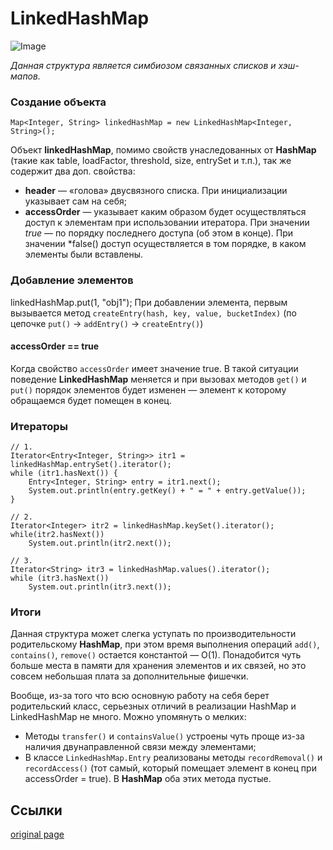 # LinkedHashMap

![Image](https://habrastorage.org/storage2/6c8/9a8/15d/6c89a815d82b6b9f1c362a50f182e7ee.png)

*Данная структура является симбиозом связанных списков и хэш-мапов.*

### Создание объекта

`Map<Integer, String> linkedHashMap = new LinkedHashMap<Integer, String>();`

Объект **linkedHashMap**, помимо свойств унаследованных от **HashMap** (такие как table, loadFactor, threshold, size, entrySet и т.п.), так же содержит два доп. свойства:
+ **header** — «голова» двусвязного списка. При инициализации указывает сам на себя;
+ **accessOrder** — указывает каким образом будет осуществляться доступ к элементам при использовании итератора. При значении *true* — по порядку последнего доступа (об этом в конце). При значении *false() доступ осуществляется в том порядке, в каком элементы были вставлены.

### Добавление элементов

linkedHashMap.put(1, "obj1");
При добавлении элемента, первым вызывается метод `createEntry(hash, key, value, bucketIndex)` (по цепочке `put()` -> `addEntry()` -> `createEntry()`)

#### accessOrder == true

Когда свойство `accessOrder` имеет значение true. В такой ситуации поведение **LinkedHashMap** меняется и при вызовах методов `get()` и `put()` порядок элементов будет изменен — элемент к которому обращаемся будет помещен в конец.


### Итераторы

```
// 1.
Iterator<Entry<Integer, String>> itr1 = linkedHashMap.entrySet().iterator();
while (itr1.hasNext()) {
    Entry<Integer, String> entry = itr1.next();
    System.out.println(entry.getKey() + " = " + entry.getValue());
}

// 2.
Iterator<Integer> itr2 = linkedHashMap.keySet().iterator();
while(itr2.hasNext())
    System.out.println(itr2.next());

// 3.
Iterator<String> itr3 = linkedHashMap.values().iterator();
while (itr3.hasNext())
    System.out.println(itr3.next());
```

### Итоги


Данная структура может слегка уступать по производительности родительскому **HashMap**, при этом время выполнения операций `add()`, `contains()`, `remove()` остается константой — O(1). Понадобится чуть больше места в памяти для хранения элементов и их связей, но это совсем небольшая плата за дополнительные фишечки.

Вообще, из-за того что всю основную работу на себя берет родительский класс, серьезных отличий в реализации HashMap и LinkedHashMap не много. Можно упомянуть о мелких:

+ Методы `transfer()` и `containsValue()` устроены чуть проще из-за наличия двунаправленной связи между элементами;
+ В классе `LinkedHashMap.Entry` реализованы методы `recordRemoval()` и `recordAccess()` (тот самый, который помещает элемент в конец при accessOrder = true). В **HashMap** оба этих метода пустые.

## Ссылки 
[original page](https://habrahabr.ru/post/129037/)